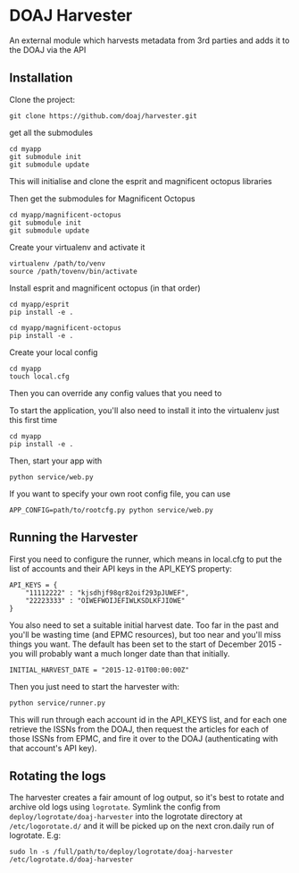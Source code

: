 # DOAJ Harvester

An external module which harvests metadata from 3rd parties and adds it to the DOAJ via the API

## Installation

Clone the project:

    git clone https://github.com/doaj/harvester.git

get all the submodules

    cd myapp
    git submodule init
    git submodule update

This will initialise and clone the esprit and magnificent octopus libraries

Then get the submodules for Magnificent Octopus

    cd myapp/magnificent-octopus
    git submodule init
    git submodule update

Create your virtualenv and activate it

    virtualenv /path/to/venv
    source /path/tovenv/bin/activate

Install esprit and magnificent octopus (in that order)

    cd myapp/esprit
    pip install -e .
    
    cd myapp/magnificent-octopus
    pip install -e .
    
Create your local config

    cd myapp
    touch local.cfg

Then you can override any config values that you need to

To start the application, you'll also need to install it into the virtualenv just this first time

    cd myapp
    pip install -e .

Then, start your app with

    python service/web.py

If you want to specify your own root config file, you can use

    APP_CONFIG=path/to/rootcfg.py python service/web.py
    
## Running the Harvester

First you need to configure the runner, which means in local.cfg to put the list of accounts
and their API keys in the API_KEYS property:

    API_KEYS = {
        "11112222" : "kjsdhjf98qr82oif293pJUWEF",
        "22223333" : "OIWEFWOIJEFIWLKSDLKFJIOWE"
    }

You also need to set a suitable initial harvest date.  Too far in the past and you'll be wasting time
(and EPMC resources), but too near and you'll miss things you want.  The default has been set to the start
of December 2015 - you will probably want a much longer date than that initially.

    INITIAL_HARVEST_DATE = "2015-12-01T00:00:00Z"

Then you just need to start the harvester with:

    python service/runner.py
    
This will run through each account id in the API_KEYS list, and for each one retrieve the ISSNs from
the DOAJ, then request the articles for each of those ISSNs from EPMC, and fire it over to the DOAJ
(authenticating with that account's API key).

## Rotating the logs

The harvester creates a fair amount of log output, so it's best to rotate and archive old logs using ```logrotate```.
Symlink the config from ```deploy/logrotate/doaj-harvester``` into the logrotate directory at ```/etc/logorotate.d/``` and
it will be picked up on the next cron.daily run of logrotate. E.g:

    ﻿sudo ln -s /full/path/to/deploy/logrotate/doaj-harvester /etc/logrotate.d/doaj-harvester
